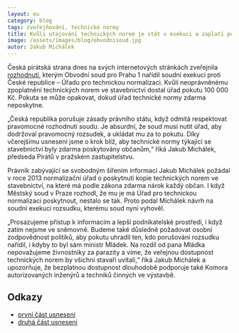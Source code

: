 ```yaml
---
layout: eu
category: blog
tags: zveřejňování, technické normy
title: Kvůli utajování technických norem je stát v exekuci a zaplatí pokutu 100 000 Kč
image: /assets/images/blog/obvodnisoud.jpg
autor: Jakub Michálek
---
```


Česká pirátská strana dnes na svých internetových stránkách zveřejnila [rozhodnutí](https://github.com/pirati-cz/KlubPraha/blob/master/spisy/2015/68-technicke-normy/12-usneseni-soudu/usneseni-prvni-cast.PDF), kterým Obvodní soud pro Prahu 1 nařídil soudní exekuci proti České republice – Úřadu pro technickou normalizaci. Kvůli neoprávněnému zpoplatnění technických norem ve stavebnictví dostal úřad pokutu 100 000 Kč. Pokuta se může opakovat, dokud úřad technické normy zdarma neposkytne.

„Česká republika porušuje zásady právního státu, když odmítá respektovat pravomocné rozhodnutí soudu. Je absurdní, že soud musí nutit úřad, aby dodržoval pravomocný rozsudek, a ukládat mu za to pokutu. Díky včerejšímu usnesení jsme o krok blíž, aby technické normy týkající se stavebnictví byly zdarma poskytovány občanům,“ říká Jakub Michálek, předseda Pirátů v pražském zastupitelstvu.

Právník zabývající se svobodným šířením informací Jakub Michálek požádal v roce 2013 normalizační úřad o poskytnutí kopie technických norem ve stavebnictví, na které má podle zákona zdarma nárok každý občan. I když Městský soud v Praze rozhodl, že mu je má Úřad pro technickou normalizaci poskytnout, nestalo se tak. Proto podal Michálek návrh na soudní exekuci rozsudku, kterému soud nyní vyhověl.

„Prosazujeme přístup k informacím a lepší podnikatelské prostředí, i když zatím nejsme ve sněmovně. Budeme také důsledně požadovat osobní zodpovědnost politiků, aby pokutu uhradil ten, kdo porušování rozsudku nařídil, i kdyby to byl sám ministr Mládek. Na rozdíl od pana Mládka nepovažujeme živnostníky za parazity a víme, že veřejnou dostupnost technických norem by všichni stavaři uvítali,“ říká Jakub Michálek a upozorňuje, že bezplatnou dostupnost dlouhodobě podporuje také Komora autorizovaných inženýrů a techniků činných ve výstavbě.

## Odkazy 

* [první část usnesení](https://github.com/pirati-cz/KlubPraha/blob/master/spisy/2015/68-technicke-normy/12-usneseni-soudu/usneseni-prvni-cast.PDF)
* [druhá část usnesení](https://github.com/pirati-cz/KlubPraha/blob/master/spisy/2015/68-technicke-normy/12-usneseni-soudu/usneseni-druha-cast.PDF)
